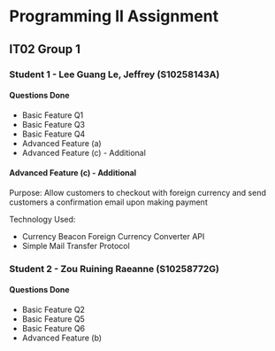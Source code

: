 # Programming II Assignment

## IT02 Group 1

### Student 1 - Lee Guang Le, Jeffrey (S10258143A)

#### Questions Done

- Basic Feature Q1
- Basic Feature Q3
- Basic Feature Q4
- Advanced Feature (a)
- Advanced Feature (c) - Additional

#### Advanced Feature (c) - Additional

Purpose: Allow customers to checkout with foreign currency and send customers a confirmation email upon making payment

Technology Used:

- Currency Beacon Foreign Currency Converter API
- Simple Mail Transfer Protocol

### Student 2 - Zou Ruining Raeanne (S10258772G)

#### Questions Done

- Basic Feature Q2
- Basic Feature Q5
- Basic Feature Q6
- Advanced Feature (b)
